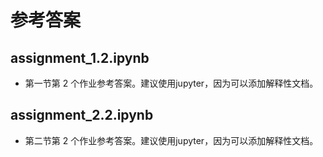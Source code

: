 # 参考答案

## assignment_1.2.ipynb

- 第一节第 2 个作业参考答案。建议使用jupyter，因为可以添加解释性文档。

## assignment_2.2.ipynb

- 第二节第 2 个作业参考答案。建议使用jupyter，因为可以添加解释性文档。